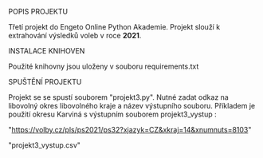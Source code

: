 POPIS PROJEKTU

Třetí projekt do Engeto Online Python Akademie. Projekt slouží k extrahování výsledků voleb v roce **2021**.

INSTALACE KNIHOVEN

Použité knihovny jsou uloženy v souboru requirements.txt

SPUŠTĚNÍ PROJEKTU

Projekt se se spustí souborem "projekt3.py". Nutné zadat odkaz na libovolný okres libovolného kraje a název výstupního souboru.
Příkladem je použití okresu Karviná s výstupním souborem projekt3_vystup :

"https://volby.cz/pls/ps2021/ps32?xjazyk=CZ&xkraj=14&xnumnuts=8103"

"projekt3_vystup.csv"